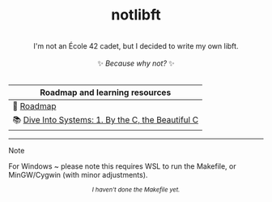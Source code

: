 <div align="center">
<h1>notlibft</h1>
<br/>
I'm not an École 42 cadet, but I decided to write my own libft. 
<br/>
<br/>
✨ <em>Because why not?</em> ✨
<br/>
<br/>
</div>

<div align="center">

| Roadmap and learning resources |
| --- |  
| 📑 [Roadmap](./docs/roadmap.md) |
| 📚 [Dive Into Systems: 1. By the C, the Beautiful C](https://diveintosystems.org/book/C1-C_intro/index.html) |

</div>

***

> [!NOTE]
> For Windows ~ please note this requires WSL to run the Makefile, or MinGW/Cygwin (with minor adjustments).

<div align="center">
<sub><em>I haven't done the Makefile yet.</em></sub>
</div>
